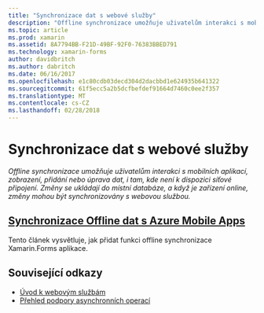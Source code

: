 ```yaml
---
title: "Synchronizace dat s webové služby"
description: "Offline synchronizace umožňuje uživatelům interakci s mobilních aplikací, zobrazení, přidání nebo úprava dat, i tam, kde není k dispozici síťové připojení. Změny se ukládají do místní databáze, a když je zařízení online, změny mohou být synchronizovány s webovou službou."
ms.topic: article
ms.prod: xamarin
ms.assetid: 8A7794BB-F21D-49BF-92F0-76383BBED791
ms.technology: xamarin-forms
author: davidbritch
ms.author: dabritch
ms.date: 06/16/2017
ms.openlocfilehash: e1c80cdb03decd304d2dacbbd1e624935b641322
ms.sourcegitcommit: 61f5ecc5a2b5dcfbefdef91664d7460c0ee2f357
ms.translationtype: MT
ms.contentlocale: cs-CZ
ms.lasthandoff: 02/28/2018
---
```

# <a name="synchronizing-data-with-web-services"></a>Synchronizace dat s webové služby

_Offline synchronizace umožňuje uživatelům interakci s mobilních aplikací, zobrazení, přidání nebo úprava dat, i tam, kde není k dispozici síťové připojení. Změny se ukládají do místní databáze, a když je zařízení online, změny mohou být synchronizovány s webovou službou._

## <a name="synchronizing-offline-data-with-azure-mobile-appsazure-mobile-appsmd"></a>[Synchronizace Offline dat s Azure Mobile Apps](azure-mobile-apps.md)

Tento článek vysvětluje, jak přidat funkci offline synchronizace Xamarin.Forms aplikace.



## <a name="related-links"></a>Související odkazy

- [Úvod k webovým službám](~/cross-platform/data-cloud/web-services/index.md)
- [Přehled podpory asynchronních operací](~/cross-platform/platform/async.md)
